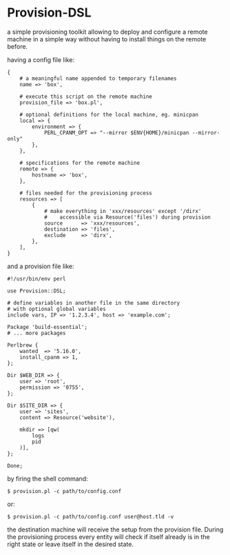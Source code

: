 Provision-DSL
=============

a simple provisioning toolkit allowing to deploy and configure a remote
machine in a simple way without having to install things on the remote before.

having a config file like:

    {
        # a meaningful name appended to temporary filenames
        name => 'box',
        
        # execute this script on the remote machine
        provision_file => 'box.pl',
        
        # optional definitions for the local machine, eg. minicpan
        local => {
            environment => {
                PERL_CPANM_OPT => "--mirror $ENV{HOME}/minicpan --mirror-only"
            },
        },
        
        # specifications for the remote machine
        remote => {
            hostname => 'box',
        },
        
        # files needed for the provisioning process
        resources => [
            {
                # make everything in 'xxx/resources' except '/dirx'
                #    accessible via Resource('files') during provision
                source      => 'xxx/resources',
                destination => 'files',
                exclude     => 'dirx',
            },
        ],
    }

and a provision file like:

    #!/usr/bin/env perl
    
    use Provision::DSL;
    
    # define variables in another file in the same directory
    # with optional global variables
    include vars, IP => '1.2.3.4', host => 'example.com';
    
    Package 'build-essential';
    # ... more packages
    
    Perlbrew {
        wanted  => '5.16.0',
        install_cpanm => 1,
    };
    
    Dir $WEB_DIR => {
        user => 'root',
        permission => '0755',
    };
    
    Dir $SITE_DIR => {
        user => 'sites',
        content => Resource('website'),
        
        mkdir => [qw(
            logs
            pid
        )],
    };
    
    Done;

by firing the shell command:

    $ provision.pl -c path/to/config.conf

or:

    $ provision.pl -c path/to/config.conf user@host.tld -v

the destination machine will receive the setup from the provision file.
During the provisioning process every entity will check if itself already
is in the right state or leave itself in the desired state.
